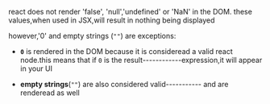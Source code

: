 react does not render 'false', 'null','undefined' or 'NaN' in the DOM.
these values,when used in JSX,will result in nothing being displayed

however,'0' and empty strings (`""`) are exceptions:

- **`0`** is rendered in the DOM because it is consideread a  valid react node.this means that if `0` is the result------------expression,it will appear in your UI

- **empty strings**(`""`) are also considered valid----------- and are renderead as well